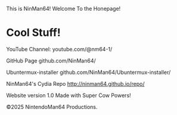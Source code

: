 This is NinMan64!
Welcome To the Honepage!

# Cool Stuff!
YouTube Channel:
youtube.com/@nm64-1/

GitHub Page
github.com/NinMan64/

Ubuntermux-installer
github.com/NinMan64/Ubuntermux-installer/

NinMan64's Cydia Repo
http://ninman64.github.io/repo/




Website version 1.0
Made with Super Cow Powers!

©2025 NintendoMan64 Productions.

